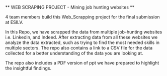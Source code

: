**                                         WEB SCRAPING PROJECT - Mining job hunting websites                                    **



4 team members build this Web_Scrapping project for the final submission at ESILV. 

In this Repo,
we have scrapped the data from multiple job-hunting websites i.e. Linkedin, and Indeed. After extracting data from all these websites we analyze the data extracted, such as trying to find the most needed skills in multiple sectors. The repo also contains a link to a CSV file for the data collected for a better understanding of the data you are looking at. 

The repo also includes a PDF version of ppt we have prepared to highlight the insightful findings. 

